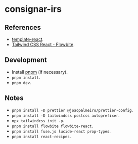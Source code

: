 # consignar-irs

## References

- [template-react](https://github.com/vitejs/vite/tree/v3.0.0-alpha.13/packages/create-vite/template-react).
- [Tailwind CSS React - Flowbite](https://flowbite.com/docs/getting-started/react/).

## Development

- Install [pnpm](https://pnpm.io/installation) (if necessary).
- `pnpm install`.
- `pnpm dev`.

## Notes

- `pnpm install -D prettier @joaopalmeiro/prettier-config`.
- `pnpm install -D tailwindcss postcss autoprefixer`.
- `npx tailwindcss init -p`.
- `pnpm install flowbite flowbite-react`.
- `pnpm install fuse.js lucide-react prop-types`.
- `pnpm install react-recipes`.
